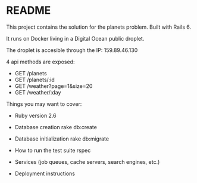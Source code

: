 # README

This project contains the solution for the planets problem. Built with Rails 6.

It runs on Docker living in a Digital Ocean public droplet.

The droplet is accesible through the IP: 159.89.46.130

4 api methods are exposed:

- GET /planets
- GET /planets/:id
- GET /weather?page=1&size=20
- GET /weather/:day

Things you may want to cover:

* Ruby version
2.6

* Database creation
rake db:create

* Database initialization
rake db:migrate

* How to run the test suite
rspec

* Services (job queues, cache servers, search engines, etc.)


* Deployment instructions
